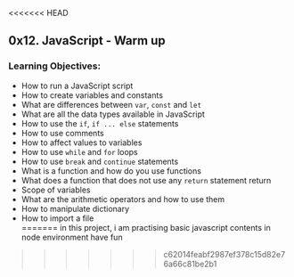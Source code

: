 <<<<<<< HEAD
## 0x12. JavaScript - Warm up

### Learning Objectives:

- How to run a JavaScript script  
- How to create variables and constants  
- What are differences between `var`, `const` and `let`  
- What are all the data types available in JavaScript  
- How to use the `if`, `if ... else` statements  
- How to use comments  
- How to affect values to variables  
- How to use `while` and `for` loops  
- How to use `break` and `continue` statements  
- What is a function and how do you use functions  
- What does a function that does not use any `return` statement return  
- Scope of variables  
- What are the arithmetic operators and how to use them  
- How to manipulate dictionary  
- How to import a file  
=======
in this project, i am practising basic javascript  contents  in node environment
have fun
>>>>>>> c62014feabf2987ef378c15d82e76a66c81be2b1
